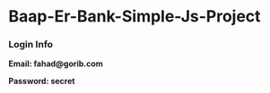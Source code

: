 # Baap-Er-Bank-Simple-Js-Project

<h3>Login Info</h3>
<p><b>Email: fahad@gorib.com</b></p>
<p><b>Password: secret</b></p>
